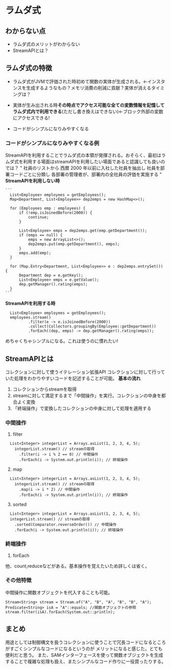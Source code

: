 # ラムダ式
## わからない点
+ ラムダ式のメリットがわからない
+ StreamAPIとは？


## ラムダ式の特徴
 + ラムダ式がJVMで評価された時初めて関数の実体が生成される。←インスタンスを生成するようなもの？メモリ消費の削減に貢献？実体が消えるタイミングは？

 + 実体が生み出される時**その時点でアクセス可能な全ての変数情報を記憶してラムダ式内で利用できる**(ただし書き換えはできない)←ブロック外部の変数にアクセスできる!

 + コードがシンプルになりみやすくなる
 ### コードがシンプルになりみやすくなる例
  StreamAPIを利用することでラムダ式の本領が発揮される。おそらく、最初はラムダ式を利用する場面はstreamAPIを利用したい場面であると認識しても良いのでは？
  "
  社員のリストから
  西暦 2000 年以前に入社した社員を抽出し
  社員を部署コードごとに分類し
  各部署の管理者が、部署内の全社員の評価を実施する
  "
  **StreamAPIを利用しない時**

    ```
      List<Employee> employees = getEmployees();
      Map<Department, List<Employee>> dep2emps = new HashMap<>();

      for (Employees emp : employees) {
          if (!emp.isJoinedBefore(2000)) {
              continue;
          }

          List<Employee> emps = dep2emps.get(emp.getDepartment());
          if (emps == null) {
              emps = new ArrayList<>();
              dep2emps.put(emp.getDepartment(), emps);
          }
          emps.add(emp);
      }

      for (Map.Entry<Department, List<Employee>> e : dep2emps.entrySet()) {
          Department dep = e.getKey();
          List<Employee> emps = e.getValue();
          dep.getManager().rating(emps);
      }
    ```
  **StreamAPIを利用する時**

  ```
    List<Employee> employees = getEmployees();
    employees.stream()
            .filter(e -> e.isJoinedBefore(2000))
            .collect(Collectors.groupingBy(Employee::getDepartment))
            .forEach((dep, emps) -> dep.getManager().rating(emps));
  ```
  めちゃくちゃシンプルになる。これは使うのに慣れたい!
  

## StreamAPIとは
コレクションに対して使うイテレーション拡張API
コレクションに対して行っていた処理をわかりやすいコードを記述することが可能。
**基本の流れ**
1. コレクションからstreamを取得
2. streamに対して満足するまで「中間操作」を実行。コレクションの中身を都合よく変換
3. 「終端操作」で変換したコレクションの中身に対して処理を適用する

### 中間操作
  1. filter
  ```
    List<Integer> integerList = Arrays.asList(1, 2, 3, 4, 5);
      integerList.stream() // streamの取得
        .filter(i -> i % 2 == 0) // 中間操作
        .forEach(i -> System.out.println(i)); // 終端操作
  ```

  2. map
  ```
    List<Integer> integerList = Arrays.asList(1, 2, 3, 4, 5);
      integerList.stream() // streamの取得
        .map(i -> i * 2) // 中間操作
        .forEach(i -> System.out.println(i)); // 終端操作
  ```

  3. sorted
  ```
    List<Integer> integerList = Arrays.asList(1, 2, 3, 4, 5);
    integerList.stream() // streamの取得
      .sorted(Comparator.reverseOrder()) // 中間操作
      .forEach(i -> System.out.println(i)); // 終端操作
  ```

### 終端操作
  1. forEach

  他、count,reduceなどがある。基本操作を覚えたいため詳しくは省く。

### その他特徴
  中間操作に関数オブジェクトを代入することも可能。
  ```
  Stream<String> stream = Stream.of("A", "B", "A", "B", "B", "A");
  Predicate<String> isA = "A"::equals; //関数オブジェクトの参照
  stream.filter(isA).forEach(System.out::println);
  ```

## まとめ
  用途としては制御構文を扱うコレクションに使うことで冗長コードになるところがすごくシンプルなコードになるというのが
  メリットになると感じた。とても便利だと思う。
  また、SAMインターフェースを使って関数オブジェクトを生成することで複雑な処理も扱え、またシンプルなコード作りに一役買ったりする。